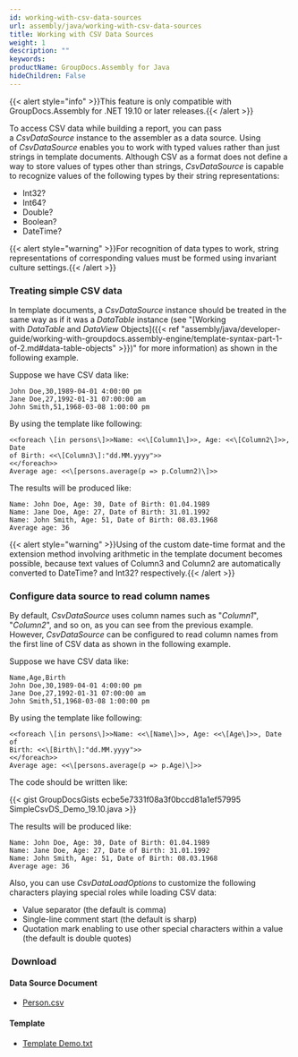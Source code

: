 ```yaml
---
id: working-with-csv-data-sources
url: assembly/java/working-with-csv-data-sources
title: Working with CSV Data Sources
weight: 1
description: ""
keywords: 
productName: GroupDocs.Assembly for Java
hideChildren: False
---
```

{{< alert style="info" >}}This feature is only compatible with GroupDocs.Assembly for .NET 19.10 or later releases.{{< /alert >}}

To access CSV data while building a report, you can pass a *CsvDataSource* instance to the assembler as a data source. Using of *CsvDataSource* enables you to work with typed values rather than just strings in template documents. Although CSV as a format does not define a way to store values of types other than strings, *CsvDataSource* is capable to recognize values of the following types by their string representations:

*   Int32?
*   Int64?
*   Double?
*   Boolean?
*   DateTime?

{{< alert style="warning" >}}For recognition of data types to work, string representations of corresponding values must be formed using invariant culture settings.{{< /alert >}}

### Treating simple CSV data

In template documents, a *CsvDataSource* instance should be treated in the same way as if it was a *DataTable* instance (see "[Working with *DataTable* and *DataView* Objects]({{< ref "assembly/java/developer-guide/working-with-groupdocs.assembly-engine/template-syntax-part-1-of-2.md#data-table-objects" >}})" for more information) as shown in the following example.

Suppose we have CSV data like:
```
John Doe,30,1989-04-01 4:00:00 pm
Jane Doe,27,1992-01-31 07:00:00 am
John Smith,51,1968-03-08 1:00:00 pm
```

By using the template like following:

```
<<foreach \[in persons\]>>Name: <<\[Column1\]>>, Age: <<\[Column2\]>>, Date
of Birth: <<\[Column3\]:"dd.MM.yyyy">>
<</foreach>>
Average age: <<\[persons.average(p => p.Column2)\]>>
```

The results will be produced like:
```
Name: John Doe, Age: 30, Date of Birth: 01.04.1989
Name: Jane Doe, Age: 27, Date of Birth: 31.01.1992
Name: John Smith, Age: 51, Date of Birth: 08.03.1968
Average age: 36
```

{{< alert style="warning" >}}Using of the custom date-time format and the extension method involving arithmetic in the template document becomes possible, because text values of Column3 and Column2 are automatically converted to DateTime? and Int32? respectively.{{< /alert >}}

### Configure data source to read column names

By default, *CsvDataSource* uses column names such as "*Column1*", "*Column2*", and so on, as you can see from the previous example. However, *CsvDataSource* can be configured to read column names from the first line of CSV data as shown in the following example.

Suppose we have CSV data like:
```
Name,Age,Birth
John Doe,30,1989-04-01 4:00:00 pm
Jane Doe,27,1992-01-31 07:00:00 am
John Smith,51,1968-03-08 1:00:00 pm
```

By using the template like following:
```
<<foreach \[in persons\]>>Name: <<\[Name\]>>, Age: <<\[Age\]>>, Date of
Birth: <<\[Birth\]:"dd.MM.yyyy">>
<</foreach>>
Average age: <<\[persons.average(p => p.Age)\]>>
```

The code should be written like:

{{< gist GroupDocsGists ecbe5e7331f08a3f0bccd81a1ef57995 SimpleCsvDS_Demo_19.10.java >}}

The results will be produced like:
```
Name: John Doe, Age: 30, Date of Birth: 01.04.1989
Name: Jane Doe, Age: 27, Date of Birth: 31.01.1992
Name: John Smith, Age: 51, Date of Birth: 08.03.1968
Average age: 36
```

Also, you can use *CsvDataLoadOptions* to customize the following characters playing special roles while loading CSV data:

*   Value separator (the default is comma)
*   Single-line comment start (the default is sharp)
*   Quotation mark enabling to use other special characters within a value (the default is double quotes)

###  Download

#### Data Source Document

*   [Person.csv](https://github.com/groupdocs-assembly/GroupDocs.Assembly-for-.NET/blob/master/Examples/Data/Data%20Sources/XML%20DataSource/Managers.xml?raw=true)

#### Template

*   [Template Demo.txt](attachments/85819665/85917712.txt)

